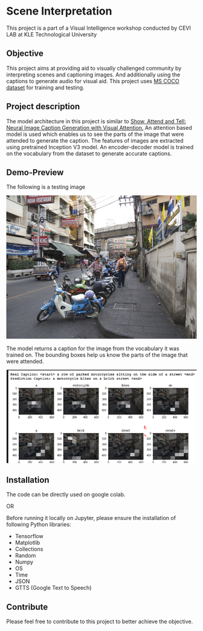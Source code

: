 
# Scene Interpretation

This project is a part of a Visual Intelligence workshop conducted by CEVI LAB at KLE Technological University

## Objective
This project aims at providing aid to visually challenged community by interpreting scenes and captioning images. And additionally using the captions to generate audio for visual aid. This project uses [MS COCO dataset](http://cocodataset.org/#home) for training and testing. 

## Project description
The model architecture in this project is similar to [Show, Attend and Tell: Neural Image Caption Generation with Visual Attention.](https://arxiv.org/abs/1502.03044) An attention based model is used which enables us to see the parts of the image that were attended to generate the caption. The features of images are extracted using pretrained Inception V3 model. An encoder-decoder model is trained on the vocabulary from the dataset to generate accurate captions.

## Demo-Preview

The following is a testing image

![Testing Image](https://github.com/khushijain21/scene_interpretation/blob/main/Unknown.png)

The model returns a caption for the image from the vocabulary it was trained on. The bounding boxes help us know the parts of the image that were attended. 

![Image](https://github.com/khushijain21/scene_interpretation/blob/main/final.png)


## Installation

The code can be directly used on google colab. 

OR

Before running it locally on Jupyter, please ensure the installation of following Python libraries:

* Tensorflow
* Matplotlib
* Collections
* Random
* Numpy
* OS
* Time
* JSON
* GTTS (Google Text to Speech)


## Contribute

Please feel free to contribute to this project to better achieve the objective. 
